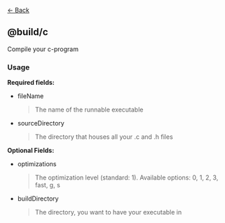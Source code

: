 [<- Back](../index.md)

## @build/c

Compile your c-program

### Usage

**Required fields:**

-   fileName

    > The name of the runnable executable

-   sourceDirectory
    > The directory that houses all your .c and .h files

**Optional Fields:**

-   optimizations

    > The optimization level (standard: 1). Available options: 0, 1, 2, 3, fast, g, s

-   buildDirectory
    > The directory, you want to have your executable in
